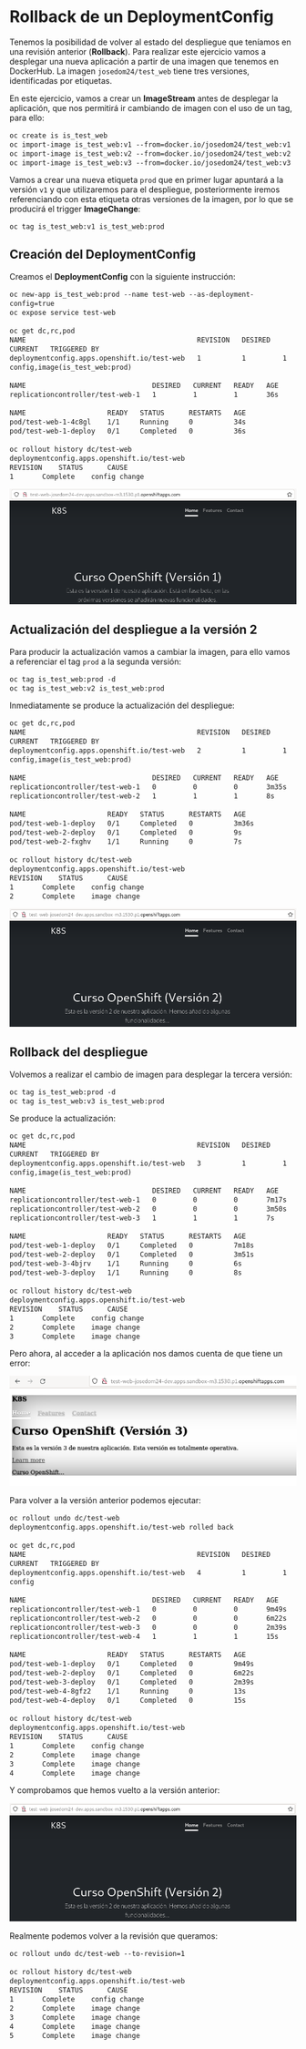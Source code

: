 # Rollback de un DeploymentConfig

Tenemos la posibilidad de volver al estado del despliegue que teníamos en una revisión anterior (**Rollback**). Para realizar este ejercicio vamos a desplegar una nueva aplicación a partir de una imagen que tenemos en DockerHub. La imagen `josedom24/test_web` tiene tres versiones, identificadas por etiquetas.

En este ejercicio, vamos a crear un **ImageStream** antes de desplegar la aplicación, que nos permitirá ir cambiando de imagen con el uso de un tag, para ello:

    oc create is is_test_web
    oc import-image is_test_web:v1 --from=docker.io/josedom24/test_web:v1
    oc import-image is_test_web:v2 --from=docker.io/josedom24/test_web:v2
    oc import-image is_test_web:v3 --from=docker.io/josedom24/test_web:v3

Vamos a crear una nueva etiqueta `prod` que en primer lugar apuntará a la versión `v1` y que utilizaremos para el despliegue, posteriormente iremos referenciando con esta etiqueta otras versiones de la imagen, por lo que se producirá el trigger **ImageChange**:

    oc tag is_test_web:v1 is_test_web:prod

## Creación del DeploymentConfig

Creamos el **DeploymentConfig** con la siguiente instrucción:

    oc new-app is_test_web:prod --name test-web --as-deployment-config=true
    oc expose service test-web

    oc get dc,rc,pod
    NAME                                          REVISION   DESIRED   CURRENT   TRIGGERED BY
    deploymentconfig.apps.openshift.io/test-web   1          1         1         config,image(is_test_web:prod)

    NAME                               DESIRED   CURRENT   READY   AGE
    replicationcontroller/test-web-1   1         1         1       36s

    NAME                    READY   STATUS      RESTARTS   AGE
    pod/test-web-1-4c8gl    1/1     Running     0          34s
    pod/test-web-1-deploy   0/1     Completed   0          36s

    oc rollout history dc/test-web
    deploymentconfig.apps.openshift.io/test-web 
    REVISION	STATUS		CAUSE
    1		Complete	config change

![test-web](img/test-web1.png)

## Actualización del despliegue a la versión 2

Para producir la actualización vamos a cambiar la imagen, para ello vamos a referenciar el tag `prod` a la segunda versión:

    oc tag is_test_web:prod -d
    oc tag is_test_web:v2 is_test_web:prod

Inmediatamente se produce la actualización del despliegue:

    oc get dc,rc,pod
    NAME                                          REVISION   DESIRED   CURRENT   TRIGGERED BY
    deploymentconfig.apps.openshift.io/test-web   2          1         1         config,image(is_test_web:prod)

    NAME                               DESIRED   CURRENT   READY   AGE
    replicationcontroller/test-web-1   0         0         0       3m35s
    replicationcontroller/test-web-2   1         1         1       8s

    NAME                    READY   STATUS      RESTARTS   AGE
    pod/test-web-1-deploy   0/1     Completed   0          3m36s
    pod/test-web-2-deploy   0/1     Completed   0          9s
    pod/test-web-2-fxghv    1/1     Running     0          7s

    oc rollout history dc/test-web
    deploymentconfig.apps.openshift.io/test-web 
    REVISION	STATUS		CAUSE
    1		Complete	config change
    2		Complete	image change

![test-web](img/test-web2.png)

## Rollback del despliegue

Volvemos a realizar el cambio de imagen para desplegar la tercera versión:

    oc tag is_test_web:prod -d
    oc tag is_test_web:v3 is_test_web:prod

Se produce la actualización:

    oc get dc,rc,pod
    NAME                                          REVISION   DESIRED   CURRENT   TRIGGERED BY
    deploymentconfig.apps.openshift.io/test-web   3          1         1         config,image(is_test_web:prod)

    NAME                               DESIRED   CURRENT   READY   AGE
    replicationcontroller/test-web-1   0         0         0       7m17s
    replicationcontroller/test-web-2   0         0         0       3m50s
    replicationcontroller/test-web-3   1         1         1       7s

    NAME                    READY   STATUS      RESTARTS   AGE
    pod/test-web-1-deploy   0/1     Completed   0          7m18s
    pod/test-web-2-deploy   0/1     Completed   0          3m51s
    pod/test-web-3-4bjrv    1/1     Running     0          6s
    pod/test-web-3-deploy   1/1     Running     0          8s

    oc rollout history dc/test-web
    deploymentconfig.apps.openshift.io/test-web 
    REVISION	STATUS		CAUSE
    1		Complete	config change
    2		Complete	image change
    3		Complete	image change

Pero ahora, al acceder a la aplicación nos damos cuenta de que tiene un error:

![test-web](img/test-web3.png)

Para volver a la versión anterior podemos ejecutar:

    oc rollout undo dc/test-web
    deploymentconfig.apps.openshift.io/test-web rolled back

    oc get dc,rc,pod
    NAME                                          REVISION   DESIRED   CURRENT   TRIGGERED BY
    deploymentconfig.apps.openshift.io/test-web   4          1         1         config

    NAME                               DESIRED   CURRENT   READY   AGE
    replicationcontroller/test-web-1   0         0         0       9m49s
    replicationcontroller/test-web-2   0         0         0       6m22s
    replicationcontroller/test-web-3   0         0         0       2m39s
    replicationcontroller/test-web-4   1         1         1       15s

    NAME                    READY   STATUS      RESTARTS   AGE
    pod/test-web-1-deploy   0/1     Completed   0          9m49s
    pod/test-web-2-deploy   0/1     Completed   0          6m22s
    pod/test-web-3-deploy   0/1     Completed   0          2m39s
    pod/test-web-4-8gfz2    1/1     Running     0          13s
    pod/test-web-4-deploy   0/1     Completed   0          15s
    
    oc rollout history dc/test-web
    deploymentconfig.apps.openshift.io/test-web 
    REVISION	STATUS		CAUSE
    1		Complete	config change
    2		Complete	image change
    3		Complete	image change
    4		Complete	image change

Y comprobamos que hemos vuelto a la versión anterior:

![test-web](img/test-web2.png)

Realmente podemos volver a la revisión que queramos:

    oc rollout undo dc/test-web --to-revision=1

    oc rollout history dc/test-web
    deploymentconfig.apps.openshift.io/test-web 
    REVISION	STATUS		CAUSE
    1		Complete	config change
    2		Complete	image change
    3		Complete	image change
    4		Complete	image change
    5		Complete	image change


